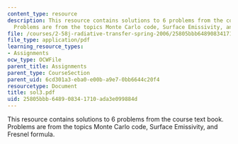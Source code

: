 ```yaml
---
content_type: resource
description: This resource contains solutions to 6 problems from the course text book.
  Problems are from the topics Monte Carlo code, Surface Emissivity, and Fresnel formula.
file: /courses/2-58j-radiative-transfer-spring-2006/25805bbb648908341710ada3e099884d_sol3.pdf
file_type: application/pdf
learning_resource_types:
- Assignments
ocw_type: OCWFile
parent_title: Assignments
parent_type: CourseSection
parent_uid: 6cd301a3-eba0-e00b-a9e7-0bb6644c20f4
resourcetype: Document
title: sol3.pdf
uid: 25805bbb-6489-0834-1710-ada3e099884d
---
```

This resource contains solutions to 6 problems from the course text book. Problems are from the topics Monte Carlo code, Surface Emissivity, and Fresnel formula.